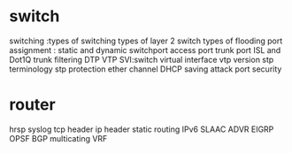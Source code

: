 # switch

switching :types of switching
types of layer 2 switch
types of flooding
port assignment : static and dynamic
switchport access port trunk port
ISL and Dot1Q
trunk filtering
DTP
VTP
SVI:switch virtual interface
vtp version
stp terminology
stp protection
ether channel
DHCP saving attack
port security

# router 

hrsp
syslog
tcp header
ip header
static routing
IPv6
SLAAC
ADVR
EIGRP
OPSF
BGP
multicating
VRF


